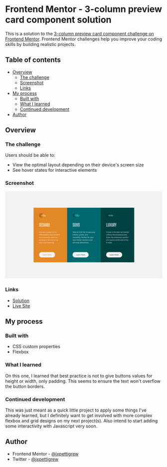 # Frontend Mentor - 3-column preview card component solution

This is a solution to the [3-column preview card component challenge on Frontend Mentor](https://www.frontendmentor.io/challenges/3column-preview-card-component-pH92eAR2-). Frontend Mentor challenges help you improve your coding skills by building realistic projects. 

## Table of contents

- [Overview](#overview)
  - [The challenge](#the-challenge)
  - [Screenshot](#screenshot)
  - [Links](#links)
- [My process](#my-process)
  - [Built with](#built-with)
  - [What I learned](#what-i-learned)
  - [Continued development](#continued-development)
- [Author](#author)

## Overview

### The challenge

Users should be able to:

- View the optimal layout depending on their device's screen size
- See hover states for interactive elements

### Screenshot

![preview card screenshot](screenshots/preview-card.jpg)

### Links

- [Solution](https://github.com/jxpettigrew/3-column-preview-card-component)
- [Live Site](https://your-live-site-url.com)

## My process

### Built with

- CSS custom properties
- Flexbox

### What I learned

On this one, I learned that best practice is not to give buttons values for height or width, only padding. This seems to ensure the text won't overflow the button borders.

### Continued development

This was just meant as a quick little project to apply some things I've already learned, but I definitely want to get involved with more complex flexbox and grid designs on my next project(s). Also intend to start adding some interactivity with Javascript very soon.

## Author

- Frontend Mentor - [@jxpettigrew](https://www.frontendmentor.io/profile/jxpettigrew)
- Twitter - [@jxpettigrew](https://twitter.com/jxpettigrew)